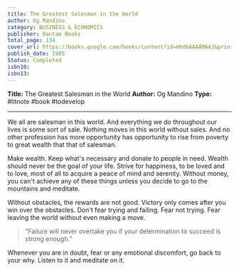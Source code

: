 ```yaml
---
title: The Greatest Salesman in the World
author: Og Mandino
category: BUSINESS & ECONOMICS
publisher: Bantam Books
total_page: 134
cover_url: https://books.google.com/books/content?id=HhdbAAAAMAAJ&printsec=frontcover&img=1&zoom=1&source=gbs_api
publish_date: 1985
Status: Completed
isbn10: 
isbn13:
---
```

**Title:** The Greatest Salesman in the World
**Author:** Og Mandino
**Type:** #litnote #book #todevelop 

---
We all are salesman in this world. And everything we do throughout our lives is some sort of sale. Nothing moves in this world without sales. And no other profession has more opportunity has opportunity to rise from poverty to great wealth that that of salesman.

Make wealth. Keep what's necessary and donate to people in need. Wealth should never be the goal of your life. Strive for happiness, to be loved and to love, most of all to acquire a peace of mind and serenity. Without money, you can't achieve any of these things unless you decide to go to the mountains and meditate.

Without obstacles, the rewards are not good. Victory only comes after you win over the obstacles. Don't fear trying and failing. Fear not trying. Fear leaving the world without even making a move. 

> “Failure will never overtake you if your determination to succeed is strong enough.”

Whenever you are in doubt, fear or any emotional discomfort, go back to your why. Listen to it and meditate on it.

